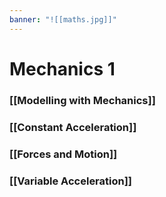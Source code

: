 ```yaml
---
banner: "![[maths.jpg]]"
---
```

# Mechanics 1 

### [[Modelling with Mechanics]]

### [[Constant Acceleration]]

### [[Forces and Motion]]

### [[Variable Acceleration]]
